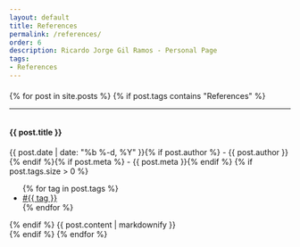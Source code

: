 ```yaml
---
layout: default
title: References
permalink: /references/
order: 6
description: Ricardo Jorge Gil Ramos - Personal Page
tags:
- References
---
```

<div id="center-body" class="wrap">
  <div id="{{permalink | replace '/' ''}}-page" class="content-body" style="margin:20px 0px">
    <!--<h2><i class="fa fa-warning fa-lg"></i> References: You are in the References area.</h2>-->
    {% for post in site.posts %}
      {% if post.tags contains "References" %}
      <hr/>
      <article class="blog-post">
        <div class="row entry">
          <div class="col-sm-1 scrollimation fade-up in">
            <div id="{{ post.entry }}" class="media">
              <div style="overflow: hidden" class="media-body">
                <h4>{{ post.title }}</h4>
                <time datetime="{{ post.date | date: "%F" }}">{{ post.date | date: "%b %-d, %Y" }}{% if post.author %} - {{ post.author }}{% endif %}{% if post.meta %} - {{ post.meta }}{% endif %}</time>
                {% if post.tags.size > 0 %}
                  <ul class="post-tags">
                    {% for tag in post.tags %}
                      <li><a href="{{ site.baseurl }}/tags/#{{ tag }}-ref">#{{ tag }}</a></li>
                    {% endfor %}
                  </ul>
                {% endif %}          
                {{ post.content | markdownify }}
              </div>
            </div>
          </div>
        </div>
      </article>
      {% endif %}
    {% endfor %}
  </div>
</div>